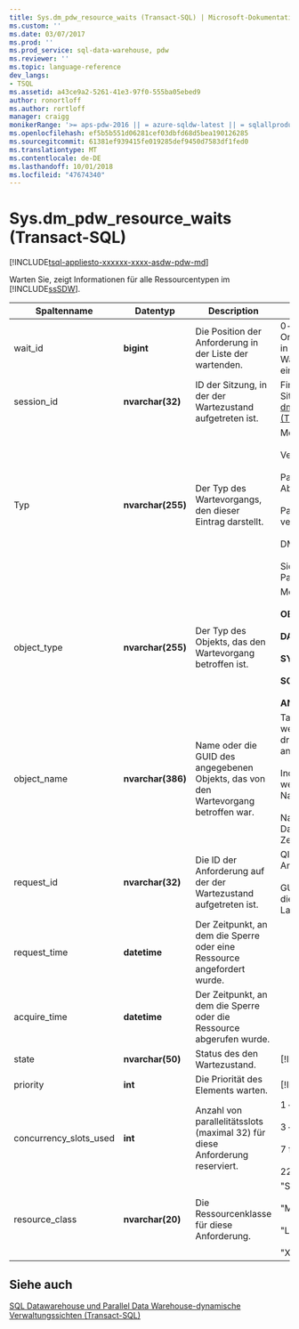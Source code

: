 ```yaml
---
title: Sys.dm_pdw_resource_waits (Transact-SQL) | Microsoft-Dokumentation
ms.custom: ''
ms.date: 03/07/2017
ms.prod: ''
ms.prod_service: sql-data-warehouse, pdw
ms.reviewer: ''
ms.topic: language-reference
dev_langs:
- TSQL
ms.assetid: a43ce9a2-5261-41e3-97f0-555ba05ebed9
author: ronortloff
ms.author: rortloff
manager: craigg
monikerRange: '>= aps-pdw-2016 || = azure-sqldw-latest || = sqlallproducts-allversions'
ms.openlocfilehash: ef5b5b551d06281cef03dbfd68d5bea190126285
ms.sourcegitcommit: 61381ef939415fe019285def9450d7583df1fed0
ms.translationtype: MT
ms.contentlocale: de-DE
ms.lasthandoff: 10/01/2018
ms.locfileid: "47674340"
---
```

# <a name="sysdmpdwresourcewaits-transact-sql"></a>Sys.dm_pdw_resource_waits (Transact-SQL)
[!INCLUDE[tsql-appliesto-xxxxxx-xxxx-asdw-pdw-md](../../includes/tsql-appliesto-xxxxxx-xxxx-asdw-pdw-md.md)]

  Warten Sie, zeigt Informationen für alle Ressourcentypen im [!INCLUDE[ssSDW](../../includes/sssdw-md.md)].  
  
|Spaltenname|Datentyp|Description|Bereich|  
|-----------------|---------------|-----------------|-----------|  
|wait_id|**bigint**|Die Position der Anforderung in der Liste der wartenden.|0-basierte Ordnungszahl. Dies ist in allen Einträgen der Wartevorgang nicht eindeutig.|  
|session_id|**nvarchar(32)**|ID der Sitzung, in der der Wartezustand aufgetreten ist.|Finden Sie unter Sitzungs-ID in [dm_pdw_exec_sessions &#40;Transact-SQL&#41;](../../relational-databases/system-dynamic-management-views/sys-dm-pdw-exec-sessions-transact-sql.md).|  
|Typ|**nvarchar(255)**|Der Typ des Wartevorgangs, den dieser Eintrag darstellt.|Mögliche Werte:<br /><br /> Verbindung<br /><br /> Parallelität für lokale Abfragen<br /><br /> Parallelität von verteilten Abfragen<br /><br /> DMS-Parallelität<br /><br /> Sicherung der Parallelität|  
|object_type|**nvarchar(255)**|Der Typ des Objekts, das den Wartevorgang betroffen ist.|Mögliche Werte:<br /><br /> **OBJEKT**<br /><br /> **DATABASE**<br /><br /> **SYSTEM**<br /><br /> **SCHEMA**<br /><br /> **ANWENDUNG**|  
|object_name|**nvarchar(386)**|Name oder die GUID des angegebenen Objekts, das von den Wartevorgang betroffen war.|Tabellen und Ansichten werden mit den dreiteiligen Namen angezeigt.<br /><br /> Indizes und Statistiken werden mit vierteiligen Namen angezeigt.<br /><br /> Namen, Prinzipale und Datenbanken sind die Zeichenfolgennamen.|  
|request_id|**nvarchar(32)**|Die ID der Anforderung auf der der Wartezustand aufgetreten ist.|QID Bezeichner der Anforderung.<br /><br /> GUID-Bezeichner für die Anforderungen zum Laden.|  
|request_time|**datetime**|Der Zeitpunkt, an dem die Sperre oder eine Ressource angefordert wurde.||  
|acquire_time|**datetime**|Der Zeitpunkt, an dem die Sperre oder die Ressource abgerufen wurde.||  
|state|**nvarchar(50)**|Status des den Wartezustand.|[!INCLUDE[ssInfoNA](../../includes/ssinfona-md.md)]|  
|priority|**int**|Die Priorität des Elements warten.|[!INCLUDE[ssInfoNA](../../includes/ssinfona-md.md)]|  
|concurrency_slots_used|**int**|Anzahl von parallelitätsslots (maximal 32) für diese Anforderung reserviert.|1 – für "smallrc"<br /><br /> 3 – für "mediumrc"<br /><br /> 7 für "largerc"<br /><br /> 22 – für "xlargerc"|  
|resource_class|**nvarchar(20)**|Die Ressourcenklasse für diese Anforderung.|"Smallrc"<br /><br /> "Mediumrc"<br /><br /> "Largerc"<br /><br /> "Xlargerc"|  
  
## <a name="see-also"></a>Siehe auch  
 [SQL Datawarehouse und Parallel Data Warehouse-dynamische Verwaltungssichten &#40;Transact-SQL&#41;](../../relational-databases/system-dynamic-management-views/sql-and-parallel-data-warehouse-dynamic-management-views.md)  
  
  
